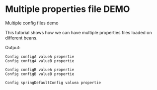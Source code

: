 
# Multiple properties file DEMO  
Multiple config files demo   
  
  This tutorial shows how we can have multiple properties files loaded on different beans.
  
 Output:
 
    Config configA valueA propertie
    Config configA valueB propertie
    
    Config configB valueA propertie
    Config configB valueB propertie
    
    Config springDefaultConfig valuea propertie 
